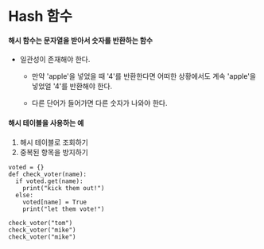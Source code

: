 Hash 함수
==

#### 해시 함수는 문자열을 받아서 숫자를 반환하는 함수


+ 일관성이 존재해야 한다.
    - 만약 'apple'을 넣었을 때 '4'를 반환한다면 어떠한 상황에서도 계속 'apple'을 넣었얼 '4'를 반환해야 한다.

    - 다른 단어가 들어가면 다른 숫자가 나와야 한다.

#### 해시 테이블을 사용하는 예
1. 해시 테이블로 조회하기
2. 중복된 항목을 방지하기

~~~
voted = {}
def check_voter(name):
  if voted.get(name):
    print("kick them out!")
  else:
    voted[name] = True
    print("let them vote!")

check_voter("tom")
check_voter("mike")
check_voter("mike")
~~~
